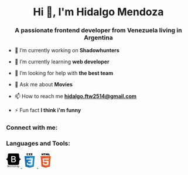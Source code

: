 <h1 align="center">Hi 👋, I'm Hidalgo Mendoza</h1>
<h3 align="center">A passionate frontend developer from Venezuela living in Argentina</h3>

- 🔭 I’m currently working on **Shadowhunters**

- 🌱 I’m currently learning **web developer**

- 🤝 I’m looking for help with **the best team**

- 💬 Ask me about **Movies**

- 📫 How to reach me **hidalgo.ftw2514@gmail.com**

- ⚡ Fun fact **I think i'm funny**

<h3 align="left">Connect with me:</h3>
<p align="left">
</p>

<h3 align="left">Languages and Tools:</h3>
<p align="left"> <a href="https://getbootstrap.com" target="_blank" rel="noreferrer"> <img src="https://raw.githubusercontent.com/devicons/devicon/master/icons/bootstrap/bootstrap-plain-wordmark.svg" alt="bootstrap" width="40" height="40"/> </a> <a href="https://www.w3schools.com/css/" target="_blank" rel="noreferrer"> <img src="https://raw.githubusercontent.com/devicons/devicon/master/icons/css3/css3-original-wordmark.svg" alt="css3" width="40" height="40"/> </a> <a href="https://www.w3.org/html/" target="_blank" rel="noreferrer"> <img src="https://raw.githubusercontent.com/devicons/devicon/master/icons/html5/html5-original-wordmark.svg" alt="html5" width="40" height="40"/> </a> </p>